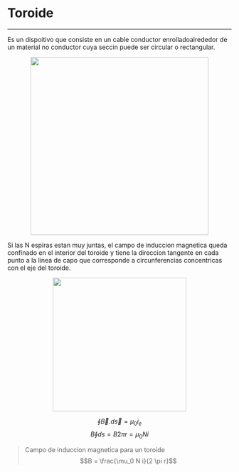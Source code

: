 # Toroide
---
Es un dispoitivo que consiste en un cable conductor enrolladoalrededor de un material no conductor cuya seccin puede ser circular o rectangular.

<p align="center">
	<img src="https://www.lawebdefisica.com/problemas/figs/p274fig1d1252337332.png" width="400px" width="400px"/>
</p>

Si las N espiras estan muy juntas, el campo de induccion magnetica queda confinado en el interior del toroide y tiene la direccion tangente en cada punto a la linea de capo que corresponde a circunferencias concentricas con el eje del toroide.

<p align="center">
	<img src="https://lh3.googleusercontent.com/proxy/g2d7RXBl9e5WVGjTZpCP_0f9W-USITli77rk0WVdNcgUfTQYrsHmTYT_H0oJ4WcPsQd5HWWJ9WNTAPbuj-UZSKT3eEcRGFnwW-uHlAVv47xvlyscujPgM0IW-Cw" width="300px" width="300px"/>
</p>

$$\oint \vec{B}.d\vec{s} = \mu_0 i_e$$
$$B\oint ds = B 2 \pi r = \mu_0 Ni$$
> Campo de induccion magnetica para un toroide
> $$B = \frac{\mu_0 N i}{2 \pi r}$$